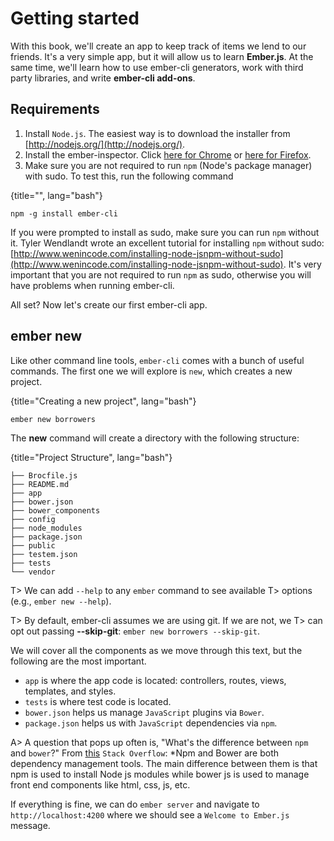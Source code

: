 # Getting started

With this book, we'll create an app to keep track of items
we lend to our friends. It's a very simple app, but it will allow us to
learn **Ember.js**. At the same time, we'll learn how to use ember-cli
generators, work with third party libraries, and write
**ember-cli add-ons**.

## Requirements

1. Install `Node.js`. The easiest way is to download the installer from [http://nodejs.org/](http://nodejs.org/).
2. Install the ember-inspector. Click [here for Chrome](https://chrome.google.com/webstore/detail/ember-inspector/bmdblncegkenkacieihfhpjfppoconhi?hl=en) or [here for Firefox](https://chrome.google.com/webstore/detail/ember-inspector/bmdblncegkenkacieihfhpjfppoconhi?hl=en).
3. Make sure you are not required to run `npm` (Node's package manager) with sudo. To test this, run the following command

{title="", lang="bash"}
~~~~~~~~
npm -g install ember-cli
~~~~~~~~

If you were prompted to install as sudo, make sure you can run
`npm` without it. Tyler Wendlandt wrote an excellent tutorial for
installing `npm` without sudo:
[http://www.wenincode.com/installing-node-jsnpm-without-sudo](http://www.wenincode.com/installing-node-jsnpm-without-sudo).
It's very important that you are not required to run `npm` as sudo,
otherwise you will have problems when running ember-cli.

All set? Now let's create our first ember-cli app.

## ember new

Like other command line tools, `ember-cli` comes with a bunch of useful
commands. The first one we will explore is `new`, which creates a
new project.

{title="Creating a new project", lang="bash"}
~~~~~~~~
ember new borrowers
~~~~~~~~

The **new** command will create a directory with the following structure:


{title="Project Structure", lang="bash"}
~~~~~~~~
├── Brocfile.js
├── README.md
├── app
├── bower.json
├── bower_components
├── config
├── node_modules
├── package.json
├── public
├── testem.json
├── tests
└── vendor
~~~~~~~~

T> We can add `--help` to any `ember` command to see available
T> options (e.g., `ember new --help`).

T> By default, ember-cli assumes we are using git. If we are not, we
T> can opt out passing **--skip-git**: `ember new borrowers --skip-git`.

We will cover all the components as we move through this text, but the following are the most important.

- `app` is where the app code is located: controllers, routes, views, templates, and styles.
- `tests` is where test code is located.
- `bower.json` helps us manage `JavaScript` plugins via `Bower`.
- `package.json` helps us with `JavaScript` dependencies via `npm`.

A> A question that pops up often is, "What's the difference between `npm` and `bower`?" From [this](http://stackoverflow.com/questions/21198977/difference-between-grunt-npm-and-bower-package-json-vs-bower-json/21199026#21199026) `Stack Overflow`: *Npm and Bower are both dependency management tools. The main difference between them is that npm is used to install Node js modules while bower js is used to manage front end components like html, css, js, etc.

If everything is fine, we can do `ember server` and navigate to `http://localhost:4200` where we should see a `Welcome to Ember.js` message.
